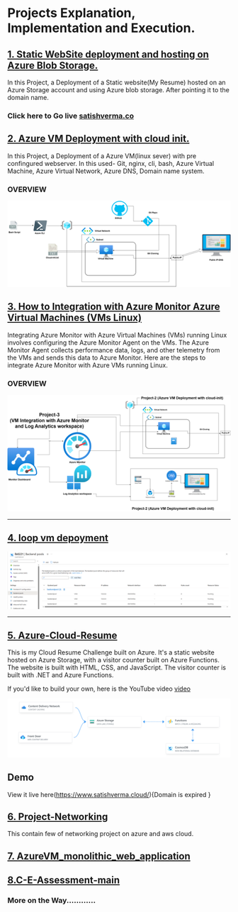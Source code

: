 # Projects Explanation, Implementation and Execution.

## [1. Static WebSite deployment and hosting on Azure Blob Storage.](https://github.com/satishvermacoen/Azure-Projects/tree/main/1.%20Static%20WebSite%20deployment%20and%20hosting%20on%20Azure%20Blob%20Storage)
In this Project, a Deployment of a Static website(My Resume) hosted on an Azure Storage account and using Azure blob storage. After pointing it to the domain name.
### Click here to Go live [satishverma.co](http://satishvermacloudlearning.shop)

## [2. Azure VM Deployment with cloud init.](https://github.com/satishvermacoen/Azure-Projects/tree/main/2.%20Azure%20VM%20Deployment%20with%20cloud%20init)
In this Project, a Deployment of a Azure VM(linux sever) with pre confingured webserver. In this used- Git, nginx, cli, bash, Azure Virtual Machine, Azure Virtual Network, Azure DNS, Domain name system.
### OVERVIEW
![Overview](2.%20Azure%20VM%20Deployment%20with%20cloud%20init/img/draw.png)

## [3. How to Integration with Azure Monitor Azure Virtual Machines (VMs Linux)](https://github.com/satishvermacoen/Azure-Projects/tree/main/3.%20VM%20Integration%20with%20Azure%20monitor%20and%20Log%20Analytics%20workspace)
Integrating Azure Monitor with Azure Virtual Machines (VMs) running Linux involves configuring the Azure Monitor Agent on the VMs. The Azure Monitor Agent collects performance data, logs, and other telemetry from the VMs and sends this data to Azure Monitor. Here are the steps to integrate Azure Monitor with Azure VMs running Linux.
### OVERVIEW
![Overview](3.%20VM%20Integration%20with%20Azure%20monitor%20and%20Log%20Analytics%20workspace/img/3.VM-Integration%20with%20Azure%20Monitor.png)

-------------------------------
## [4. loop vm depoyment](https://github.com/satishvermacoen/Azure-Projects/tree/main//4.%20loop%20vm%20depoyment)

![Overview](/4.%20loop%20vm%20depoyment/img.png)

-------------------------------
## [5. Azure-Cloud-Resume](./5.Azure-Cloud-Resume/)

This is my Cloud Resume Challenge built on Azure. It's a static website hosted on Azure Storage, with a visitor counter built on Azure Functions. The website is built with HTML, CSS, and JavaScript. The visitor counter is built with .NET and Azure Functions. 

If you'd like to build your own, here is the YouTube video [video](https://youtu.be/ieYrBWmkfno) 

![architecture](5.Azure-Cloud-Resume/architecture.png)
## Demo

View it live here(https://www.satishverma.cloud/){Domain is expired }

## [6. Project-Networking](./6.Project-networking/)

This contain few of networking project on azure and aws cloud.

## [7. AzureVM_monolithic_web_application](./7.AzureVM_monolithic_web_application/)

## [8.C-E-Assessment-main](./8.C-E-Assessment-main/)


### More on the Way............